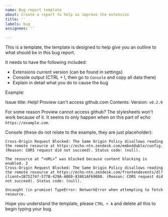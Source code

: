 ```yaml
---
name: Bug report template
about: Create a report to help us improve the extension
title: ''
labels: bug
assignees: ''

---
```


This is a template, the template is designed to help give you an outline to what should be in this bug report.

It needs to have the following included:
* Extensions current version (can be found in settings)
* Console output (CTRL + I, then go to `Console` and copy all data there)
* Explain in detail what you do to cause the bug

Example:

Issue title: Help! Proview can't access github.com
Contents:
Version: `v0.2.9`

For some reason Proview cannot access github? The stylesheets won't work because of it. It seems to only happen when on this part of echo `https://example.com`.

Console (these do not relate to the example, they are just placeholder): 
```text
Cross-Origin Request Blocked: The Same Origin Policy disallows reading the remote resource at https://echo-ntn.zendesk.com/embeddable/config. (Reason: CORS request did not succeed). Status code: (null).

The resource at “<URL>” was blocked because content blocking is enabled. 2
Cross-Origin Request Blocked: The Same Origin Policy disallows reading the remote resource at https://echo-ntn.zendesk.com/frontendevents/dl?client=1B752747-577B-429A-A0E0-83861AF69088. (Reason: CORS request did not succeed). Status code: (null).

Uncaught (in promise) TypeError: NetworkError when attempting to fetch resource. 
```

Hope you understand the template, please `CTRL + A` and delete all this to begin typing your bug.
